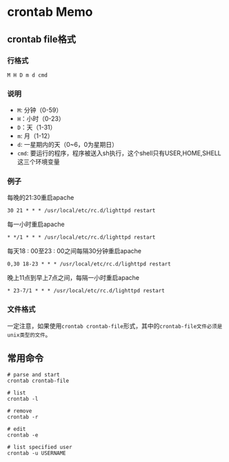 # crontab Memo


## crontab file格式

### 行格式

    M H D m d cmd 

### 说明

* `M`: 分钟（0-59） 
* `H`：小时（0-23） 
* `D`：天（1-31） 
* `m`: 月（1-12） 
* `d`: 一星期内的天（0~6，0为星期日） 
* `cmd`: 要运行的程序，程序被送入sh执行，这个shell只有USER,HOME,SHELL这三个环境变量

### 例子

每晚的21:30重启apache

    30 21 * * * /usr/local/etc/rc.d/lighttpd restart 

每一小时重启apache

    * */1 * * * /usr/local/etc/rc.d/lighttpd restart 

每天18 : 00至23 : 00之间每隔30分钟重启apache

    0,30 18-23 * * * /usr/local/etc/rc.d/lighttpd restart

晚上11点到早上7点之间，每隔一小时重启apache

    * 23-7/1 * * * /usr/local/etc/rc.d/lighttpd restart 


### 文件格式

一定注意，如果使用`crontab crontab-file`形式，其中的`crontab-file文件必须是unix类型的文件`。


## 常用命令

    # parse and start
    crontab crontab-file

    # list
    crontab -l

    # remove
    crontab -r

    # edit
    crontab -e

    # list specified user
    crontab -u USERNAME


